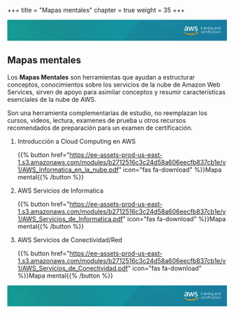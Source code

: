 +++ 
title = "Mapas mentales" 
chapter = true 
weight = 35
+++

<img src="images/logo-bar.png" alt="drawing"/>

## Mapas mentales

Los **Mapas Mentales** son herramientas que ayudan a estructurar conceptos, conocimientos sobre los servicios de la nube de Amazon Web Services, sirven de apoyo para asimilar conceptos y resumir características esenciales de la nube de AWS.

Son una herramienta complementarias de estudio, no reemplazan los cursos, videos, lectura, examenes de prueba u otros recursos recomendados de preparación para un examen de certificación.

1. Introducción a Cloud Computing en AWS

    {{% button href="https://ee-assets-prod-us-east-1.s3.amazonaws.com/modules/b2712516c3c24d58a606eecfb837cb1e/v1/AWS_Informatica_en_la_nube.pdf" icon="fas fa-download" %}}Mapa mental{{% /button %}}

1. AWS Servicios de Informatica

    {{% button href="https://ee-assets-prod-us-east-1.s3.amazonaws.com/modules/b2712516c3c24d58a606eecfb837cb1e/v1/AWS_Servicios_de_Informatica.pdf" icon="fas fa-download" %}}Mapa mental{{% /button %}}

1. AWS Servicios de Conectividad/Red

    {{% button href="https://ee-assets-prod-us-east-1.s3.amazonaws.com/modules/b2712516c3c24d58a606eecfb837cb1e/v1/AWS_Servicios_de_Conectividad.pdf" icon="fas fa-download" %}}Mapa mental{{% /button %}}

<img src="images/logo-bar.png" alt="drawing"/>